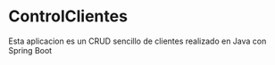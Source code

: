 # ControlClientes
Esta aplicacion es un CRUD sencillo de clientes realizado en Java con Spring Boot
